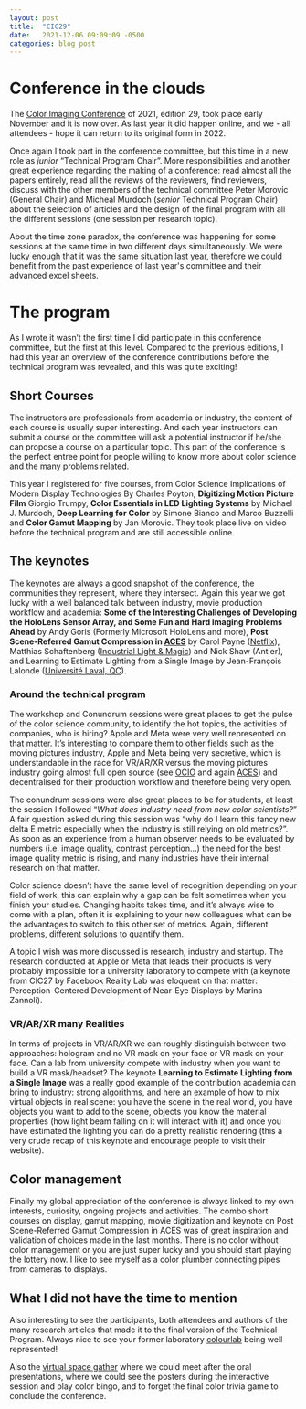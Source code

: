 ```yaml
---
layout: post
title:  "CIC29"
date:   2021-12-06 09:09:09 -0500
categories: blog post
---
```



# Conference in the clouds
The [Color Imaging Conference][CIC-link] of 2021, edition 29, took place early November and it is now over. As last year it did happen online, and we - all attendees - hope it can return to its original form in 2022.

Once again I took part in the conference committee, but this time in a new role as *junior* “Technical Program Chair”. More responsibilities and another great experience regarding the making of a conference: read almost all the papers entirely, read all the reviews of the reviewers, find reviewers, discuss with the other members of the technical committee Peter Morovic (General Chair) and Micheal Murdoch (*senior*  Technical Program Chair) about the selection of articles and the design of the final program with all the different sessions (one session per research topic).

About the time zone paradox, the conference was happening for some sessions at the same time in two different days simultaneously. We were lucky enough that it was the same situation last year, therefore we could benefit from the past experience of last year's committee and their advanced excel sheets.

# The program
As I wrote it wasn’t the first time I did participate in this conference committee, but the first at this level. Compared to the previous editions, I had this year an overview of the conference contributions before the technical program was revealed, and this was quite exciting!


## Short Courses
The instructors are professionals from academia or industry, the content of each course is usually super interesting. And each year instructors can submit a course or the committee will ask a potential instructor if he/she can propose a course on a particular topic. This part of the conference is the perfect entree point for people willing to know more about color science and the many problems related.

This year I registered for five courses, from Color Science Implications of Modern Display Technologies By Charles Poyton, **Digitizing Motion Picture Film** Giorgio Trumpy, **Color Essentials in LED Lighting Systems** by Michael J. Murdoch, **Deep Learning for Color** by  Simone Bianco and Marco Buzzelli and **Color Gamut Mapping** by Jan Morovic. They took place live on video before the technical program and are still accessible online.

## The keynotes
The keynotes are always a good snapshot of the conference, the communities they represent, where they intersect. Again this year we got lucky with a well balanced talk between industry, movie production workflow and academia: **Some of the Interesting Challenges of Developing the HoloLens Sensor Array, and Some Fun and Hard Imaging Problems Ahead** by Andy Goris (Formerly Microsoft HoloLens and more), **Post Scene-Referred Gamut Compression in [ACES][ACES-link]** by Carol Payne ([Netflix][Netflix-link]), Matthias Schaftenberg ([Industrial Light & Magic][ILM-link]) and Nick Shaw (Antler), and Learning to Estimate Lighting from a Single Image by Jean-François Lalonde ([Université Laval, QC][lalonde-link]).

### Around the technical program
The workshop and Conundrum sessions were great places to get the pulse of the color science community, to identify the hot topics, the activities of companies, who is hiring? Apple and Meta were very well represented on that matter. It’s interesting to compare them to other fields such as the moving pictures industry, Apple and Meta being very secretive, which is understandable in the race for VR/AR/XR versus the moving pictures industry going almost full open source (see [OCIO][opencolorio-link] and again [ACES][ACES2-link]) and decentralised for their production workflow and therefore being very open.

The conundrum sessions were also great places to be for students, at least the session I followed “*What does industry need from new color scientists?*” A fair question asked during this session was “why do I learn this fancy new delta E metric especially when the industry is still relying on old metrics?”. As soon as an experience from a human observer needs to be evaluated by numbers (i.e. image quality, contrast perception…) the need for the best image quality metric is rising, and many industries have their internal research on that matter.

Color science doesn’t have the same level of recognition depending on your field of work, this can explain why a gap can be felt sometimes when you finish your studies. Changing habits takes time, and it’s always wise to come with a plan, often it is explaining to your new colleagues what can be the advantages to switch to this other set of metrics. Again, different problems, different solutions to quantify them.

A topic I wish was more discussed is research, industry and startup. The research conducted at Apple or Meta that leads their products is very probably impossible for a university laboratory to compete with (a keynote from CIC27 by Facebook Reality Lab was eloquent on that matter: Perception-Centered Development of Near-Eye Displays by Marina Zannoli). 

### VR/AR/XR many Realities
In terms of projects in VR/AR/XR we can roughly distinguish between two approaches: hologram and no VR mask on your face or VR mask on your face. Can a lab from university compete with industry when you want to build a VR mask/headset? The keynote **Learning to Estimate Lighting from a Single Image** was a really good example of the contribution academia can bring to industry: strong algorithms, and here an example of how to mix virtual objects in real scene: you have the scene in the real world, you have objects you want to add to the scene, objects you know the material properties (how light beam falling on it will interact with it) and once you have estimated the lighting you can do a pretty realistic rendering (this a very crude recap of this keynote and encourage people to visit their website).

## Color management
Finally my global appreciation of the conference is always linked to my own interests, curiosity, ongoing projects and activities. The combo short courses on display, gamut mapping, movie digitization and keynote on Post Scene-Referred Gamut Compression in ACES was of great inspiration and validation of choices made in the last months. There is no color without color management or you are just super lucky and you should start playing the lottery now. I like to see myself as a color plumber connecting pipes from cameras to displays.

## What I did not have the time to mention
Also interesting to see the participants, both attendees and authors of the many research articles that made it to the final version of the Technical Program. Always nice to see your former laboratory [colourlab][colourlab-link] being well represented!

Also the [virtual space gather][gather-link] where we could meet after the oral presentations, where we could see the posters during the interactive session and play color bingo, and to forget the final color trivia game to conclude the conference.


[CIC-link]:http://www.imaging.org/site/ist/ist/conferences/cic/cic_home.aspx
[IRYStec-link]:https://www.irystec.com/
[ACES-link]:[https://acescentral.com/]
[ACES2-link]:https://www.oscars.org/science-technology/sci-tech-projects/aces
[colourlab-link]:https://www.ntnu.edu/colourlab#/view/about
[ILM-link]:[https://www.ilm.com/]
[lalonde-link]:http://vision.gel.ulaval.ca/~jflalonde/]
[Netflix-link]:[https://research.netflix.com/]
[opencolorio-link]:[https://opencolorio.org/]
[gather-link]:https://www.gather.town/
[FAURECIA-link]:https://www.faurecia.com/accueil
